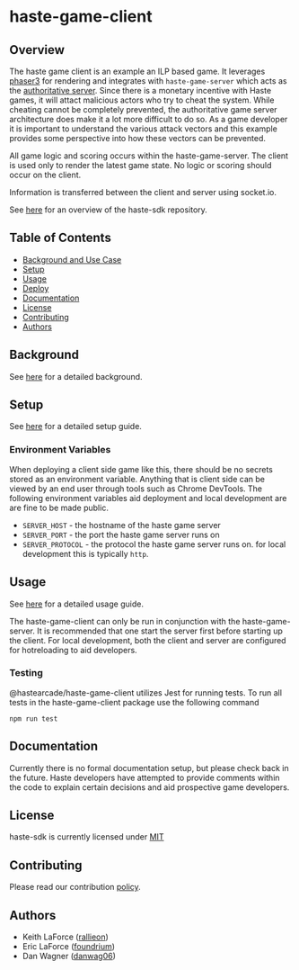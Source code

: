 # haste-game-client

## Overview

The haste game client is an example an ILP based game. It leverages [phaser3](https://phaser.io/phaser3) for rendering and integrates with `haste-game-server` which acts as the [authoritative server](https://www.gabrielgambetta.com/client-server-game-architecture.html). Since there is a monetary incentive with Haste games, it will attact malicious actors who try to cheat the system. While cheating cannot be completely prevented, the authoritative game server architecture does make it a lot more difficult to do so. As a game developer it is important to understand the various attack vectors and this example provides some perspective into how these vectors can be prevented.

All game logic and scoring occurs within the haste-game-server. The client is used only to render the latest game state. No logic or scoring should occur on the client.

Information is transferred between the client and server using socket.io.

See [here](https://github.com/playhaste/haste-sdk/blob/main/README.md) for an overview of the haste-sdk repository.

<Add deploy badge here>

## Table of Contents

- [Background and Use Case](#background)
- [Setup](#setup)
- [Usage](#usage)
- [Deploy](#deploy)
- [Documentation](#documentation)
- [License](#license)
- [Contributing](#contributing)
- [Authors](#authors)

## Background

See [here](https://github.com/playhaste/haste-sdk/blob/main/README.md#Background) for a detailed background.

## Setup

See [here](https://github.com/playhaste/haste-sdk/blob/main/README.md#Setup) for a detailed setup guide.

### Environment Variables

When deploying a client side game like this, there should be no secrets stored as an environment variable. Anything that is client side can be viewed by an end user through tools such as Chrome DevTools. The following environment variables aid deployment and local development are are fine to be made public.

- `SERVER_HOST` - the hostname of the haste game server
- `SERVER_PORT` - the port the haste game server runs on
- `SERVER_PROTOCOL` - the protocol the haste game server runs on. for local development this is typically `http`.

## Usage

See [here](https://github.com/playhaste/haste-sdk/blob/main/README.md#Usage) for a detailed usage guide.

The haste-game-client can only be run in conjunction with the haste-game-server. It is recommended that one start the server first before starting up the client. For local development, both the client and server are configured for hotreloading to aid developers.

### Testing

@hastearcade/haste-game-client utilizes Jest for running tests. To run all tests in the haste-game-client package use the following command

`npm run test`

## Documentation

Currently there is no formal documentation setup, but please check back in the future. Haste developers have attempted to provide comments within the code to explain certain decisions and aid prospective game developers.

## License

haste-sdk is currently licensed under [MIT](https://github.com/playhaste/haste-sdk/blob/main/LICENSE)

## Contributing

Please read our contribution [policy](https://github.com/playhaste/haste-sdk/blob/main/CONTRIBUTING.md).

## Authors

- Keith LaForce ([rallieon](https://github.com/rallieon/))
- Eric LaForce ([foundrium](https://github.com/foundrium/))
- Dan Wagner ([danwag06](https://github.com/danwag06))
